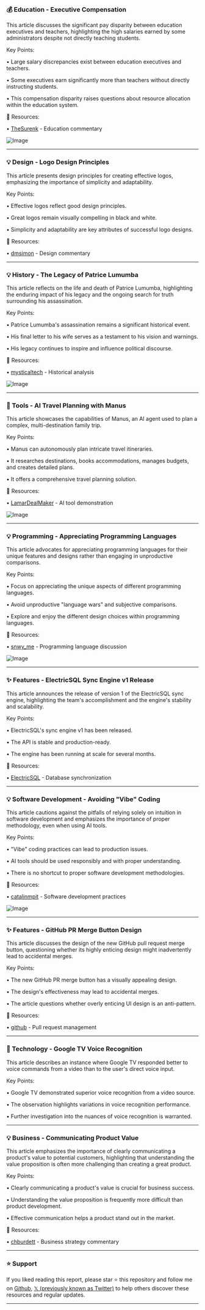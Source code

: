 ### 💰 Education - Executive Compensation

This article discusses the significant pay disparity between education executives and teachers, highlighting the high salaries earned by some administrators despite not directly teaching students.

Key Points:

•  Large salary discrepancies exist between education executives and teachers.


•  Some executives earn significantly more than teachers without directly instructing students.


•  This compensation disparity raises questions about resource allocation within the education system.



🔗 Resources:

• [TheSurenk](https://x.com/TheSurenk) -  Education commentary


![Image](https://pbs.twimg.com/ext_tw_video_thumb/1901262885445120000/pu/img/DhrTr5dF6LauDh9b.jpg)


---

### 💡 Design - Logo Design Principles

This article presents design principles for creating effective logos, emphasizing the importance of simplicity and adaptability.

Key Points:

• Effective logos reflect good design principles.


•  Great logos remain visually compelling in black and white.


•  Simplicity and adaptability are key attributes of successful logo designs.



🔗 Resources:

• [dmsimon](https://x.com/dmsimon) - Design commentary


---

### 💡 History - The Legacy of Patrice Lumumba

This article reflects on the life and death of Patrice Lumumba, highlighting the enduring impact of his legacy and the ongoing search for truth surrounding his assassination.

Key Points:

•  Patrice Lumumba's assassination remains a significant historical event.


•  His final letter to his wife serves as a testament to his vision and warnings.


•  His legacy continues to inspire and influence political discourse.



🔗 Resources:

• [mysticaltech](https://x.com/mysticaltech) - Historical analysis


![Image](https://pbs.twimg.com/media/GmQZe4_bgAAQnIE?format=jpg&name=small)


---

### 🚀 Tools - AI Travel Planning with Manus

This article showcases the capabilities of Manus, an AI agent used to plan a complex, multi-destination family trip.

Key Points:

• Manus can autonomously plan intricate travel itineraries.


•  It researches destinations, books accommodations, manages budgets, and creates detailed plans.


•  It offers a comprehensive travel planning solution.



🔗 Resources:

• [LamarDealMaker](https://x.com/LamarDealMaker) - AI tool demonstration


![Image](https://pbs.twimg.com/ext_tw_video_thumb/1898453250476490752/pu/img/uoSDDrIolq2bJVBn.jpg)


---

### 💡 Programming - Appreciating Programming Languages

This article advocates for appreciating programming languages for their unique features and designs rather than engaging in unproductive comparisons.

Key Points:

•  Focus on appreciating the unique aspects of different programming languages.


•  Avoid unproductive "language wars" and subjective comparisons.


•  Explore and enjoy the different design choices within programming languages.



🔗 Resources:

• [snwy_me](https://x.com/snwy_me) - Programming language discussion


![Image](https://pbs.twimg.com/media/GmROEeZWcAEiWEw?format=jpg&name=small)


---

### ✨ Features - ElectricSQL Sync Engine v1 Release

This article announces the release of version 1 of the ElectricSQL sync engine, highlighting the team's accomplishment and the engine's stability and scalability.

Key Points:

• ElectricSQL's sync engine v1 has been released.


•  The API is stable and production-ready.


•  The engine has been running at scale for several months.



🔗 Resources:

• [ElectricSQL](https://x.com/ElectricSQL) -  Database synchronization


---

### 💡 Software Development - Avoiding "Vibe" Coding

This article cautions against the pitfalls of relying solely on intuition in software development and emphasizes the importance of proper methodology, even when using AI tools.

Key Points:

•  "Vibe" coding practices can lead to production issues.


•  AI tools should be used responsibly and with proper understanding.


•  There is no shortcut to proper software development methodologies.



🔗 Resources:

• [catalinmpit](https://x.com/catalinmpit) - Software development practices


![Image](https://pbs.twimg.com/media/GmQctacaMAEQa7G?format=jpg&name=small)


---

### ✨ Features - GitHub PR Merge Button Design

This article discusses the design of the new GitHub pull request merge button, questioning whether its highly enticing design might inadvertently lead to accidental merges.

Key Points:

•  The new GitHub PR merge button has a visually appealing design.


•  The design's effectiveness may lead to accidental merges.


•  The article questions whether overly enticing UI design is an anti-pattern.



🔗 Resources:

• [github](https://x.com/github) -  Pull request management


---

### 🤖  Technology - Google TV Voice Recognition

This article describes an instance where Google TV responded better to voice commands from a video than to the user's direct voice input.


Key Points:

• Google TV demonstrated superior voice recognition from a video source.


•  The observation highlights variations in voice recognition performance.


•  Further investigation into the nuances of voice recognition is warranted.



---

### 💡 Business - Communicating Product Value

This article emphasizes the importance of clearly communicating a product's value to potential customers, highlighting that understanding the value proposition is often more challenging than creating a great product.


Key Points:

•  Clearly communicating a product's value is crucial for business success.


•  Understanding the value proposition is frequently more difficult than product development.


•  Effective communication helps a product stand out in the market.



🔗 Resources:

• [chburdett](https://x.com/chburdett) -  Business strategy commentary


---

### ⭐️ Support

If you liked reading this report, please star ⭐️ this repository and follow me on [Github](https://github.com/Drix10), [𝕏 (previously known as Twitter)](https://x.com/DRIX_10_) to help others discover these resources and regular updates.

---